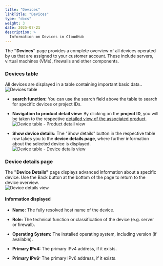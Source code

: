 ```yaml
---
title: "Devices"
linkTitle: "Devices"
type: "docs"
weight: 3
date: 2025-07-21
description: >
  Information on Devices in CloudHub
---
```


The **"Devices"** page provides a complete overview of all devices operated by us that are assigned to your customer account. These include servers, virtual machines (VMs), firewalls and other components.

### Devices table

All devices are displayed in a table containing important basic data..\
![Devices table](../img/devices/devices-table.png)

- **search function:**
  You can use the search field above the table to search for specific devices or project IDs.

- **Navigation to product detail view:**
  By clicking on the **project ID**, you will be taken to the respective [detailed view of the associated product](../../products-services-billing/products-services/#detailansicht).\
  ![Device table - Product detail view](../img/devices/devices-table-product-detail-page.png)

- **Show device details:**
  The "Show details" button in the respective table row takes you to the **device details page**, where further information about the selected device is displayed.\
  ![Device table - Device details view](../img/devices/devices-table-device-detailview.png)

### Device details page

The **"Device Details"** page displays advanced information about a specific device. Use the Back button at the bottom of the page to return to the device overview.\
![Device details view](../img/devices/device-detailview.png)

#### Information displayed

- **Name:**
  The fully resolved host name of the device.

- **Role:**
  The technical function or classification of the device (e.g. server or firewall).

- **Operating System:**
  The installed operating system, including version (if available).

- **Primary IPv4:**
  The primary IPv4 address, if it exists.

- **Primary IPv6:**
  The primary IPv6 address, if it exists.
